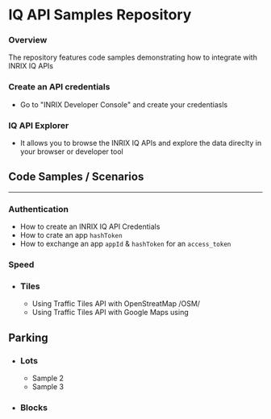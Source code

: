# IQ API Samples Repository
### Overview
The repository features code samples demonstrating how to integrate with INRIX IQ APIs

### Create an API credentials 
- Go to "INRIX Developer Console" and create your credentiasls
### IQ API Explorer
- It allows you to browse the INRIX IQ APIs and explore the data direclty in your browser or developer tool

## Code Samples / Scenarios 
----

### Authentication
- How to create an INRIX IQ API Credentials
- How to crate an app `hashToken`
- How to exchange an app `appId` & `hashToken` for an `access_token`

### Speed
- ### Tiles
   - Using Traffic Tiles API with OpenStreatMap /OSM/ 
   - Using Traffic Tiles API with Google Maps using

## Parking
- ### Lots
    - Sample 2 
    - Sample 3 
- ### Blocks 
